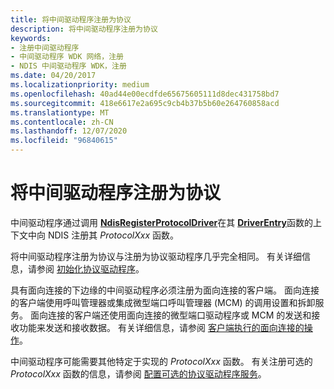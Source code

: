 ```yaml
---
title: 将中间驱动程序注册为协议
description: 将中间驱动程序注册为协议
keywords:
- 注册中间驱动程序
- 中间驱动程序 WDK 网络，注册
- NDIS 中间驱动程序 WDK，注册
ms.date: 04/20/2017
ms.localizationpriority: medium
ms.openlocfilehash: 40ad44e00ecdfde65675605111d8dec431758bd7
ms.sourcegitcommit: 418e6617e2a695c9cb4b37b5b60e264760858acd
ms.translationtype: MT
ms.contentlocale: zh-CN
ms.lasthandoff: 12/07/2020
ms.locfileid: "96840615"
---
```

# <a name="registering-an-intermediate-driver-as-a-protocol"></a>将中间驱动程序注册为协议





中间驱动程序通过调用 [**NdisRegisterProtocolDriver**](/windows-hardware/drivers/ddi/ndis/nf-ndis-ndisregisterprotocoldriver)在其 [**DriverEntry**](/windows-hardware/drivers/ddi/wdm/nc-wdm-driver_initialize)函数的上下文中向 NDIS 注册其 *ProtocolXxx* 函数。

将中间驱动程序注册为协议与注册为协议驱动程序几乎完全相同。 有关详细信息，请参阅 [初始化协议驱动程序](initializing-a-protocol-driver.md)。

具有面向连接的下边缘的中间驱动程序必须注册为面向连接的客户端。 面向连接的客户端使用呼叫管理器或集成微型端口呼叫管理器 (MCM) 的调用设置和拆卸服务。 面向连接的客户端还使用面向连接的微型端口驱动程序或 MCM 的发送和接收功能来发送和接收数据。 有关详细信息，请参阅 [客户端执行的面向连接的操作](connection-oriented-operations-performed-by-clients.md)。

中间驱动程序可能需要其他特定于实现的 *ProtocolXxx* 函数。 有关注册可选的 *ProtocolXxx* 函数的信息，请参阅 [配置可选的协议驱动程序服务](configuring-optional-protocol-driver-services.md)。

 

